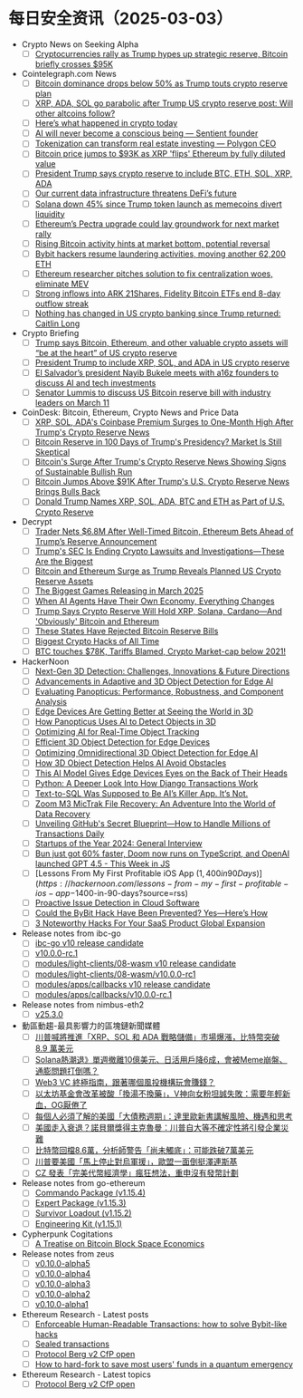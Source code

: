 # 每日安全资讯（2025-03-03）

- Crypto News on Seeking Alpha
  - [ ] [Cryptocurrencies rally as Trump hypes up strategic reserve, Bitcoin briefly crosses $95K](https://seekingalpha.com/news/4415923-bitcoin-crosses-95k-as-trump-hypes-up-crypto-strategic-reserve?utm_source=feed_news_crypto&utm_medium=referral&feed_item_type=news)
- Cointelegraph.com News
  - [ ] [Bitcoin dominance drops below 50% as Trump touts crypto reserve plan](https://cointelegraph.com/news/bitcoin-dominance-shrinks-trump-announces-crypto-reserve?utm_source=rss_feed&utm_medium=rss%3Ft%3D1740968311223&utm_campaign=rss_partner_inbound)
  - [ ] [XRP, ADA, SOL go parabolic after Trump US crypto reserve post: Will other altcoins follow?](https://cointelegraph.com/news/xrp-ada-sol-go-parabolic-after-trump-us-crypto-reserve-post-will-altcoins-follow?utm_source=rss_feed&utm_medium=rss%3Ft%3D1740968311223&utm_campaign=rss_partner_inbound)
  - [ ] [Here’s what happened in crypto today](https://cointelegraph.com/news/what-happened-in-crypto-today?utm_source=rss_feed&utm_medium=rss%3Ft%3D1740968311223&utm_campaign=rss_partner_inbound)
  - [ ] [AI will never become a conscious being — Sentient founder](https://cointelegraph.com/news/ai-will-never-become-conscious-being-sentient-founder?utm_source=rss_feed&utm_medium=rss%3Ft%3D1740968311223&utm_campaign=rss_partner_inbound)
  - [ ] [Tokenization can transform real estate investing — Polygon CEO](https://cointelegraph.com/news/tokenization-transform-real-estate-polygon-ceo?utm_source=rss_feed&utm_medium=rss%3Ft%3D1740968311223&utm_campaign=rss_partner_inbound)
  - [ ] [Bitcoin price jumps to $93K as XRP &#039;flips&#039; Ethereum by fully diluted value](https://cointelegraph.com/news/bitcoin-price-suddenly-jumps-93k-xrp-flips-ethereum?utm_source=rss_feed&utm_medium=rss%3Ft%3D1740968311223&utm_campaign=rss_partner_inbound)
  - [ ] [President Trump says crypto reserve to include BTC, ETH, SOL, XRP, ADA](https://cointelegraph.com/news/trump-says-digital-asset-stockpile-include-sol-xrp-ada?utm_source=rss_feed&utm_medium=rss%3Ft%3D1740968311223&utm_campaign=rss_partner_inbound)
  - [ ] [Our current data infrastructure threatens DeFi’s future](https://cointelegraph.com/news/the-future-of-de-fi-is-at-risk?utm_source=rss_feed&utm_medium=rss%3Ft%3D1740968311223&utm_campaign=rss_partner_inbound)
  - [ ] [Solana down 45% since Trump token launch as memecoins divert liquidity](https://cointelegraph.com/news/solana-falls-45-trump-token-launch-memecoin-disappointment?utm_source=rss_feed&utm_medium=rss%3Ft%3D1740968311223&utm_campaign=rss_partner_inbound)
  - [ ] [Ethereum’s Pectra upgrade could lay groundwork for next market rally](https://cointelegraph.com/news/ethereum-pectra-next-eth-price-catalyst?utm_source=rss_feed&utm_medium=rss%3Ft%3D1740968311223&utm_campaign=rss_partner_inbound)
  - [ ] [Rising Bitcoin activity hints at market bottom, potential reversal](https://cointelegraph.com/news/bitcoin-active-addresses-market-turning-point?utm_source=rss_feed&utm_medium=rss%3Ft%3D1740968311223&utm_campaign=rss_partner_inbound)
  - [ ] [Bybit hackers resume laundering activities, moving another 62,200 ETH](https://cointelegraph.com/news/bybit-hackers-resume-money-laundering-activities-moving-62200-eth?utm_source=rss_feed&utm_medium=rss%3Ft%3D1740968311223&utm_campaign=rss_partner_inbound)
  - [ ] [Ethereum researcher pitches solution to fix centralization woes, eliminate MEV](https://cointelegraph.com/news/ethereum-researcher-pitches-block-proposal-alternative-to-improve-ethereum?utm_source=rss_feed&utm_medium=rss%3Ft%3D1740968311223&utm_campaign=rss_partner_inbound)
  - [ ] [Strong inflows into ARK 21Shares, Fidelity Bitcoin ETFs end 8-day outflow streak](https://cointelegraph.com/news/bitcoin-etfs-see-first-inflow-day-in-nine-trading-days-as-bitcoin-recovers?utm_source=rss_feed&utm_medium=rss%3Ft%3D1740968311223&utm_campaign=rss_partner_inbound)
  - [ ] [Nothing has changed in US crypto banking since Trump returned: Caitlin Long](https://cointelegraph.com/news/trump-administration-hasnt-addressed-crypto-debanking-issues?utm_source=rss_feed&utm_medium=rss%3Ft%3D1740968311223&utm_campaign=rss_partner_inbound)
- Crypto Briefing
  - [ ] [Trump says Bitcoin, Ethereum, and other valuable crypto assets will “be at the heart” of US crypto reserve](https://cryptobriefing.com/us-crypto-reserve-trump-bitcoin-ethereum/)
  - [ ] [President Trump to include XRP, SOL, and ADA in US crypto reserve](https://cryptobriefing.com/trump-us-crypto-reserve/)
  - [ ] [El Salvador’s president Nayib Bukele meets with a16z founders to discuss AI and tech investments](https://cryptobriefing.com/el-salvador-tech-investments-a16z/)
  - [ ] [Senator Lummis to discuss US Bitcoin reserve bill with industry leaders on March 11](https://cryptobriefing.com/us-bitcoin-reserve-initiative/)
- CoinDesk: Bitcoin, Ethereum, Crypto News and Price Data
  - [ ] [XRP, SOL, ADA's Coinbase Premium Surges to One-Month High After Trump's Crypto Reserve News](https://www.coindesk.com/markets/2025/03/02/xrp-sol-ada-s-coinbase-premium-surges-to-one-month-high-after-trump-s-crypto-reserve-news)
  - [ ] [Bitcoin Reserve in 100 Days of Trump's Presidency? Market Is Still Skeptical](https://www.coindesk.com/markets/2025/03/02/market-still-skeptical-about-a-btc-reserve-in-100-days)
  - [ ] [Bitcoin's Surge After Trump's Crypto Reserve News Showing Signs of Sustainable Bullish Run](https://www.coindesk.com/markets/2025/03/02/bitcoin-s-surge-after-trump-s-crypto-reserve-news-showing-signs-of-sustainable-bullish-run)
  - [ ] [Bitcoin Jumps Above $91K After Trump's U.S. Crypto Reserve News Brings Bulls Back](https://www.coindesk.com/markets/2025/03/02/bitcoin-jumps-above-usd91k-after-trump-establishes-u-s-crypto-reserves)
  - [ ] [Donald Trump Names XRP, SOL, ADA, BTC and ETH as Part of U.S. Crypto Reserve](https://www.coindesk.com/policy/2025/03/02/trump-to-establish-u-s-crypto-reserve)
- Decrypt
  - [ ] [Trader Nets $6.8M After Well-Timed Bitcoin, Ethereum Bets Ahead of Trump’s Reserve Announcement](https://decrypt.co/308424/trader-nets-6-8m-after-well-timed-bitcoin-ethereum-bets-ahead-of-trumps-reserve-announcement)
  - [ ] [Trump's SEC Is Ending Crypto Lawsuits and Investigations—These Are the Biggest](https://decrypt.co/308273/trump-sec-ending-crypto-lawsuits-investigations)
  - [ ] [Bitcoin and Ethereum Surge as Trump Reveals Planned US Crypto Reserve Assets](https://decrypt.co/308417/bitcoin-ethereum-skyrocket-trump-us-reserve-assets)
  - [ ] [The Biggest Games Releasing in March 2025](https://decrypt.co/308173/biggest-games-releasing-march-2025)
  - [ ] [When AI Agents Have Their Own Economy, Everything Changes](https://decrypt.co/308404/when-ai-agents-own-economy-everything-changes)
  - [ ] [Trump Says Crypto Reserve Will Hold XRP, Solana, Cardano—And 'Obviously' Bitcoin and Ethereum](https://decrypt.co/308413/trump-crypto-reserve-xrp-solana-cardano)
  - [ ] [These States Have Rejected Bitcoin Reserve Bills](https://decrypt.co/308009/u-s-state-bitcoin-reserve-plans-hit-roadblock-as-multiple-bills-rejected)
  - [ ] [Biggest Crypto Hacks of All Time](https://decrypt.co/308292/biggest-crypto-hacks-of-all-time)
  - [ ] [BTC touches $78K, Tariffs Blamed, Crypto Market-cap below 2021!](https://decrypt.co/videos/interviews/01MaNq9f/btc-touches-78k-tariffs-blamed-crypto-market-cap-below-2021)
- HackerNoon
  - [ ] [Next-Gen 3D Detection: Challenges, Innovations & Future Directions](https://hackernoon.com/next-gen-3d-detection-challenges-innovations-and-future-directions?source=rss)
  - [ ] [Advancements in Adaptive and 3D Object Detection for Edge AI](https://hackernoon.com/advancements-in-adaptive-and-3d-object-detection-for-edge-ai?source=rss)
  - [ ] [Evaluating Panopticus: Performance, Robustness, and Component Analysis](https://hackernoon.com/evaluating-panopticus-performance-robustness-and-component-analysis?source=rss)
  - [ ] [Edge Devices Are Getting Better at Seeing the World in 3D](https://hackernoon.com/edge-devices-are-getting-better-at-seeing-the-world-in-3d?source=rss)
  - [ ] [How Panopticus Uses AI to Detect Objects in 3D](https://hackernoon.com/how-panopticus-uses-ai-to-detect-objects-in-3d?source=rss)
  - [ ] [Optimizing AI for Real-Time Object Tracking](https://hackernoon.com/optimizing-ai-for-real-time-object-tracking?source=rss)
  - [ ] [Efficient 3D Object Detection for Edge Devices](https://hackernoon.com/efficient-3d-object-detection-for-edge-devices?source=rss)
  - [ ] [Optimizing Omnidirectional 3D Object Detection for Edge AI](https://hackernoon.com/optimizing-omnidirectional-3d-object-detection-for-edge-ai?source=rss)
  - [ ] [How 3D Object Detection Helps AI Avoid Obstacles](https://hackernoon.com/how-3d-object-detection-helps-ai-avoid-obstacles?source=rss)
  - [ ] [This AI Model Gives Edge Devices Eyes on the Back of Their Heads](https://hackernoon.com/this-ai-model-gives-edge-devices-eyes-on-the-back-of-their-heads?source=rss)
  - [ ] [Python: A Deeper Look Into How Django Transactions Work](https://hackernoon.com/python-a-deeper-look-into-how-django-transactions-work?source=rss)
  - [ ] [Text-to-SQL Was Supposed to Be AI’s Killer App. It’s Not.](https://hackernoon.com/text-to-sql-was-supposed-to-be-ais-killer-app-its-not?source=rss)
  - [ ] [Zoom M3 MicTrak File Recovery: An Adventure Into the World of Data Recovery](https://hackernoon.com/zoom-m3-mictrak-file-recovery-an-adventure-into-the-world-of-data-recovery?source=rss)
  - [ ] [Unveiling GitHub's Secret Blueprint—How to Handle Millions of Transactions Daily](https://hackernoon.com/unveiling-githubs-secret-blueprinthow-to-handle-millions-of-transactions-daily?source=rss)
  - [ ] [Startups of the Year 2024: General Interview](https://hackernoon.com/startups-of-the-year-2024-general-interview-qc2uhqo?source=rss)
  - [ ] [Bun just got 60% faster, Doom now runs on TypeScript, and OpenAI launched GPT 4.5 - This Week in JS](https://hackernoon.com/bun-just-got-60percent-faster-doom-now-runs-on-typescript-and-openai-launched-gpt-45-this-week-in-js?source=rss)
  - [ ] [Lessons From My First Profitable iOS App ($1,400 in 90 Days)](https://hackernoon.com/lessons-from-my-first-profitable-ios-app-$1400-in-90-days?source=rss)
  - [ ] [Proactive Issue Detection in Cloud Software](https://hackernoon.com/proactive-issue-detection-in-cloud-software?source=rss)
  - [ ] [Could the ByBit Hack Have Been Prevented? Yes—Here’s How](https://hackernoon.com/could-bybit-have-prevented-the-hack-yesheres-how?source=rss)
  - [ ] [3 Noteworthy Hacks For Your SaaS Product Global Expansion](https://hackernoon.com/3-noteworthy-hacks-for-your-saas-product-global-expansion?source=rss)
- Release notes from ibc-go
  - [ ] [ibc-go v10 release candidate](https://github.com/cosmos/ibc-go/releases/tag/v10.0.0-rc.2)
  - [ ] [v10.0.0-rc.1](https://github.com/cosmos/ibc-go/releases/tag/v10.0.0-rc.1)
  - [ ] [modules/light-clients/08-wasm v10 release candidate](https://github.com/cosmos/ibc-go/releases/tag/modules%2Flight-clients%2F08-wasm%2Fv10.0.0-rc.2)
  - [ ] [modules/light-clients/08-wasm/v10.0.0-rc1](https://github.com/cosmos/ibc-go/releases/tag/modules%2Flight-clients%2F08-wasm%2Fv10.0.0-rc1)
  - [ ] [modules/apps/callbacks v10 release candidate](https://github.com/cosmos/ibc-go/releases/tag/modules%2Fapps%2Fcallbacks%2Fv10.0.0-rc.2)
  - [ ] [modules/apps/callbacks/v10.0.0-rc.1](https://github.com/cosmos/ibc-go/releases/tag/modules%2Fapps%2Fcallbacks%2Fv10.0.0-rc.1)
- Release notes from nimbus-eth2
  - [ ] [v25.3.0](https://github.com/status-im/nimbus-eth2/releases/tag/v25.3.0)
- 動區動趨-最具影響力的區塊鏈新聞媒體
  - [ ] [川普喊將推進「XRP、SOL 和 ADA 戰略儲備」市場爆漲，比特幣突破 8.9 萬美元](https://www.blocktempo.com/trump-announces-promotion-of-xrp-sol-and-ada-strategic-reserves/)
  - [ ] [Solana熱潮退》單週撤離10億美元、日活用戶降6成，會被Meme崩盤、通膨問題打倒嗎？](https://www.blocktempo.com/solana-faces-severe-tests-from-meme-decline-and-inflation/)
  - [ ] [Web3 VC 終極指南，跟著哪個風投機構玩會賺錢？](https://www.blocktempo.com/which-web3-vc-can-i-follow-to-make-money/)
  - [ ] [以太坊基金會改革被酸「換湯不換藥」，V神向女粉坦誠失敗：需要年輕新血，OG厭倦了](https://www.blocktempo.com/vitalik-ethereum-needs-young-blood-all-ogs-are-jaded/)
  - [ ] [每個人必須了解的美國「大債務週期」：達里歐新書講解風險、機遇和思考](https://www.blocktempo.com/ray-dalio-big-debt-cycle-risks-opportunities-and-thinking/)
  - [ ] [美國走入衰退？諾貝爾獎得主克魯曼：川普自大等不確定性將引發企業災難](https://www.blocktempo.com/us-heading-into-a-recession-krugman-comments-on-trump-2-0-policy-uncertainty/)
  - [ ] [比特幣回檔8.6萬，分析師警告「尚未觸底」：可能跌破7萬美元](https://www.blocktempo.com/analysts-warn-that-bitcoin-has-not-yet-bottomed-out-and-may-fall-below-70000/)
  - [ ] [川普要美國「馬上停止對烏軍援」，歐盟一面倒挺澤連斯基](https://www.blocktempo.com/trump-considers-cutting-all-military-aid-to-ukraine/)
  - [ ] [CZ 發表「完美代幣經濟學」瘋狂想法，重申沒有發幣計劃](https://www.blocktempo.com/cz-publishes-crazy-idea-for-token-issuance-reiterates-no-plans-to-issue-new-token/)
- Release notes from go-ethereum
  - [ ] [Commando Package (v1.15.4)](https://github.com/ethereum/go-ethereum/releases/tag/v1.15.4)
  - [ ] [Expert Package (v1.15.3)](https://github.com/ethereum/go-ethereum/releases/tag/v1.15.3)
  - [ ] [Survivor Loadout (v1.15.2)](https://github.com/ethereum/go-ethereum/releases/tag/v1.15.2)
  - [ ] [Engineering Kit (v1.15.1)](https://github.com/ethereum/go-ethereum/releases/tag/v1.15.1)
- Cypherpunk Cogitations
  - [ ] [A Treatise on Bitcoin Block Space Economics](https://blog.lopp.net/treatise-bitcoin-block-space-economics/)
- Release notes from zeus
  - [ ] [v0.10.0-alpha5](https://github.com/ZeusLN/zeus/releases/tag/v0.10.0-alpha5)
  - [ ] [v0.10.0-alpha4](https://github.com/ZeusLN/zeus/releases/tag/v0.10.0-alpha4)
  - [ ] [v0.10.0-alpha3](https://github.com/ZeusLN/zeus/releases/tag/v0.10.0-alpha3)
  - [ ] [v0.10.0-alpha2](https://github.com/ZeusLN/zeus/releases/tag/v0.10.0-alpha2)
  - [ ] [v0.10.0-alpha1](https://github.com/ZeusLN/zeus/releases/tag/v0.10.0-alpha1)
- Ethereum Research - Latest posts
  - [ ] [Enforceable Human-Readable Transactions: how to solve Bybit-like hacks](https://ethresear.ch/t/enforceable-human-readable-transactions-how-to-solve-bybit-like-hacks/21836#post_11)
  - [ ] [Sealed transactions](https://ethresear.ch/t/sealed-transactions/21859#post_2)
  - [ ] [Protocol Berg v2 CfP open](https://ethresear.ch/t/protocol-berg-v2-cfp-open/21862#post_1)
  - [ ] [How to hard-fork to save most users' funds in a quantum emergency](https://ethresear.ch/t/how-to-hard-fork-to-save-most-users-funds-in-a-quantum-emergency/18901?page=2#post_42)
- Ethereum Research - Latest topics
  - [ ] [Protocol Berg v2 CfP open](https://ethresear.ch/t/protocol-berg-v2-cfp-open/21862)
